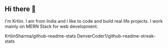 ## Hi there 👋

I'm Krtiin. I am from India and i like to code and build real life projects. I work mainly on MERN Stack for web development.

KrtiinSharma/github-readme-stats
DenverCoder1/github-readme-streak-stats
